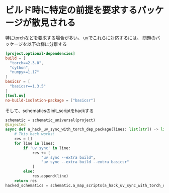 # ビルド時に特定の前提を要求するパッケージが散見される
特にtorchなどを要求する場合が多い。
uvでこれらに対応するには。
問題のパッケージを以下の様に分離する
```toml
[project.optional-dependencies]
build = [
  "torch==2.3.0",
  "cython",
  "numpy>=1.17"
]
basicsr = [
  "basicsr==1.3.5"
]
[tool.uv]
no-build-isolation-package = ["basicsr"]
```
そして、schematicsのinit_scriptをhackする

```python
schematic = schematic_universal(project)
@injected
async def a_hack_uv_sync_with_torch_dep_package(lines: list[str]) -> list[str]:
    # This hack works!
    res = []
    for line in lines:
        if 'uv sync' in line:
            res += [
                "uv sync --extra build",
                "uv sync --extra build --extra basicsr"
            ]
        else:
            res.append(line)
    return res
hacked_schematics = schematic.a_map_scripts(a_hack_uv_sync_with_torch_dep_package).await__()
```
